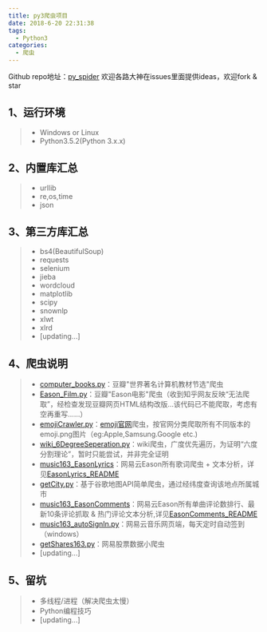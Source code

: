 ```yaml
---
title: py3爬虫项目
date: 2018-6-20 22:31:38
tags:
  - Python3
categories:
  - 爬虫
---
```


Github repo地址：[py_spider](https://github.com/Eajack/py_spider)
欢迎各路大神在issues里面提供ideas，欢迎fork & star

## 1、运行环境

> * Windows or Linux
> * Python3.5.2(Python 3.x.x)

## 2、内置库汇总

> * urllib
> * re,os,time
> * json

## 3、第三方库汇总

> * bs4(BeautifulSoup)
> * requests
> * selenium
> * jieba
> * wordcloud
> * matplotlib
> * scipy
> * snownlp
> * xlwt
> * xlrd
> * [updating...]

## 4、爬虫说明

> * [computer_books.py](https://github.com/Eajack/py_spider/blob/master/%E9%9D%99%E6%80%81%E7%88%AC%E8%99%AB/computer_books.py)：豆瓣"世界著名计算机教材节选"爬虫
> * [Eason_Film.py](https://github.com/Eajack/py_spider/blob/master/%E9%9D%99%E6%80%81%E7%88%AC%E8%99%AB/Eason_Film.py)：豆瓣"Eason电影"爬虫（收到知乎网友反映“无法爬取”，经检查发现豆瓣网页HTML结构改版…该代码已不能爬取，考虑有空再重写……）
> * [emojiCrawler.py](https://github.com/Eajack/py_spider/blob/master/%E9%9D%99%E6%80%81%E7%88%AC%E8%99%AB/emojiCrawler.py)：[emoji官网](http://emojipedia.org/)爬虫，按官网分类爬取所有不同版本的emoji.png图片（eg:Apple,Samsung.Google etc.)
> * [wiki_6DegreeSeperation.py](https://github.com/Eajack/py_spider/blob/master/%E9%9D%99%E6%80%81%E7%88%AC%E8%99%AB/wiki_6DegreeSeperation.py)：wiki爬虫，广度优先遍历，为证明“六度分割理论”，暂时只能尝试，并非完全证明
> * [music163_EasonLyrics](https://github.com/Eajack/py_spider/blob/master/%E5%8A%A8%E6%80%81%E7%88%AC%E8%99%AB/music163_EasonLyrics/EasonLyrics_README.md)：网易云Eason所有歌词爬虫 + 文本分析，详见[EasonLyrics_README](https://github.com/Eajack/py_spider/blob/master/%E5%8A%A8%E6%80%81%E7%88%AC%E8%99%AB/music163_EasonLyrics/EasonLyrics_README.md)
> * [getCity.py](https://github.com/Eajack/py_spider/blob/master/%E9%9D%99%E6%80%81%E7%88%AC%E8%99%AB/getCity.py)：基于谷歌地图API简单爬虫，通过经纬度查询该地点所属城市
> * [music163_EasonComments](https://github.com/Eajack/py_spider/tree/master/%E5%8A%A8%E6%80%81%E7%88%AC%E8%99%AB/music163_EasonComments)：网易云Eason所有单曲评论数排行、最新10条评论抓取 & 热门评论文本分析,详见[EasonComments_README](https://github.com/Eajack/py_spider/blob/master/%E5%8A%A8%E6%80%81%E7%88%AC%E8%99%AB/music163_EasonComments/EasonComments_README.md)
> * [music163_autoSignIn.py](https://github.com/Eajack/py_spider/blob/master/%E5%8A%A8%E6%80%81%E7%88%AC%E8%99%AB/music163_autoSignIn.py)：网易云音乐网页端，每天定时自动签到（windows）
> * [getShares163.py](https://github.com/Eajack/py_spider/blob/master/%E9%9D%99%E6%80%81%E7%88%AC%E8%99%AB/getShares163.py)：网易股票数据小爬虫
> * [updating...]

## 5、留坑

> * 多线程/进程（解决爬虫太慢）
> * Python编程技巧
> * [updating...]